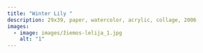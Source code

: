 ```yaml
---
title: "Winter Lily "
description: 29x39, paper, watercolor, acrylic, collage, 2006
images:
  - image: images/žiemos-lelija_1.jpg
    alt: "1"
---
```

